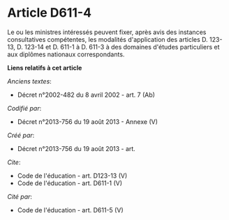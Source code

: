 # Article D611-4

Le ou les ministres intéressés peuvent fixer, après avis des instances consultatives compétentes, les modalités d'application
des articles D. 123-13, D. 123-14 et D. 611-1 à D. 611-3 à des domaines d'études particuliers et aux diplômes nationaux
correspondants.

**Liens relatifs à cet article**

_Anciens textes_:

  - Décret n°2002-482 du 8 avril 2002 - art. 7 (Ab)

_Codifié par_:

  - Décret n°2013-756 du 19 août 2013 -  Annexe (V)

_Créé par_:

  - Décret n°2013-756 du 19 août 2013 - art.

_Cite_:

  - Code de l'éducation - art. D123-13 (V)
  - Code de l'éducation - art. D611-1 (V)

_Cité par_:

  - Code de l'éducation - art. D611-5 (V)
